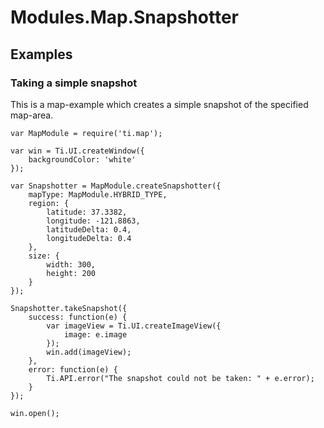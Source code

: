 # Modules.Map.Snapshotter

<TypeHeader/>

## Examples

### Taking a simple snapshot

This is a map-example which creates a simple snapshot of the specified map-area.

    var MapModule = require('ti.map');

    var win = Ti.UI.createWindow({
        backgroundColor: 'white'
    });

    var Snapshotter = MapModule.createSnapshotter({
        mapType: MapModule.HYBRID_TYPE,
        region: {
            latitude: 37.3382,
            longitude: -121.8863,
            latitudeDelta: 0.4,
            longitudeDelta: 0.4
        },
        size: {
            width: 300, 
            height: 200
        }
    });
    
    Snapshotter.takeSnapshot({
        success: function(e) {
            var imageView = Ti.UI.createImageView({
                image: e.image
            });
            win.add(imageView);
        },
        error: function(e) {
            Ti.API.error("The snapshot could not be taken: " + e.error);
        }
    });

    win.open();

<ApiDocs/>
